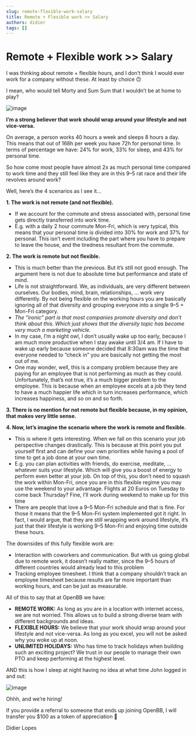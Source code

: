 ```yaml
---
slug: remote-flexible-work-salary
title: Remote + Flexible work >> Salary
authors: didier
tags: []
---
```


# Remote + Flexible work >> Salary

I was thinking about remote + flexible hours, and I don’t think I would ever work for a company without these. At least by choice 🙃

I mean, who would tell Morty and Sum Sum that I wouldn’t be at home to play?

![image](https://github.com/Meg1211/my-website/assets/88618738/ad97cd9d-c836-443c-b333-78a193b3ac99)

**I’m a strong believer that work should wrap around your lifestyle and not vice-versa.**

On average, a person works 40 hours a week and sleeps 8 hours a day. This means that out of 168h per week you have 72h for personal time. In terms of percentage we have: 24% for work, 33% for sleep, and 43% for personal time.

So how come most people have almost 2x as much personal time compared to work time and they still feel like they are in this 9–5 rat race and their life revolves around work?

Well, here’s the 4 scenarios as I see it…

**1. The work is not remote (and not flexible).**

  - If we account for the commute and stress associated with, personal time gets directly transferred into work time.
  - E.g. with a daily 2 hour commute Mon-Fri, which is very typical, this means that your personal time is divided into 30% for work and 37% for personal. This isn’t event including the part where you have to prepare to leave the house, and the tiredness resultant from the commute.

**2. The work is remote but not flexible.**

  - This is much better than the previous. But it’s still not good enough. The argument here is not due to absolute time but performance and state of mind.
  - Life is not straightforward. We, as individuals, are very different between ourselves. Our bodies, mind, brain, relationships, … work very differently. By not being flexible on the working hours you are basically ignoring all of that diversity and grouping everyone into a single 9–5 + Mon-Fri category.
  - _The “ironic” part is that most companies promote diversity and don’t think about this. Which just shows that the diversity topic has become very much a marketing vehicle._
  - In my case, I’m a night owl, I don’t usually wake up too early, because I am much more productive when I stay awake until 3/4 am. If I have to wake up early because someone decided that 8:30am was the time that everyone needed to “check in” you are basically not getting the most out of me.
  - One may wonder, well, this is a company problem because they are paying for an employee that is not performing as much as they could. Unfortunately, that’s not true, it’s a much bigger problem to the employee. This is because when an employee excels at a job they tend to have a much happier life which in turn increases performance, which increases happiness, and so on and so forth.

**3. There is no mention for not remote but flexible because, in my opinion, that makes very little sense.**

**4. Now, let’s imagine the scenario where the work is remote and flexible.**

  - This is where it gets interesting. When we fall on this scenario your job perspective changes drastically. This is because at this point you put yourself first and can define your own priorities while having a pool of time to get a job done at your own time.
  - E.g. you can plan activities with friends, do exercise, meditate, … whatever suits your lifestyle. Which will give you a boost of energy to perform even better at your job. On top of this, you don’t need to squash the work within Mon-Fri, once you are in this flexible regime you may use the weekend to your advantage. Flights at 20 Euros on Tuesday to come back Thursday? Fine, I’ll work during weekend to make up for this time
  - There are people that love a 9–5 Mon-Fri schedule and that is fine. For those it means that the 9–5 Mon-Fri system implemented got it right. In fact, I would argue, that they are still wrapping work around lifestyle, it’s just that their lifestyle is working 9–5 Mon-Fri and enjoying time outside these hours.

The downsides of this fully flexible work are:

- Interaction with coworkers and communication. But with us going global due to remote work, it doesn’t really matter, since the 9–5 hours of different countries would already lead to this problem
- Tracking employee timesheet. I think that a company shouldn’t track an employee timesheet because results are far more important than working hours, and can be just as measurable.

All of this to say that at OpenBB we have:

- **REMOTE WORK:** As long as you are in a location with internet access, we are not worried. This allows us to build a strong diverse team with different backgrounds and ideas.
- **FLEXIBLE HOURS:** We believe that your work should wrap around your lifestyle and not vice-versa. As long as you excel, you will not be asked why you woke up at noon.
- **UNLIMITED HOLIDAYS:** Who has time to track holidays when building such an exciting project? We trust in our people to manage their own PTO and keep performing at the highest level.

AND this is how I sleep at night having no idea at what time John logged in and out:

![image](https://github.com/Meg1211/my-website/assets/88618738/dbf48e0f-b711-4e57-988a-26a791f8bdaf)

Ohhh, and we’re hiring!

If you provide a referral to someone that ends up joining OpenBB, I will transfer you $100 as a token of appreciation 🦋

Didier Lopes
